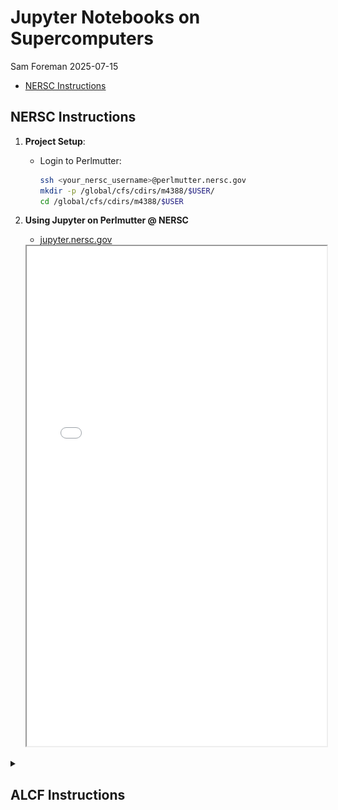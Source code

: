 # Jupyter Notebooks on Supercomputers
Sam Foreman
2025-07-15

<link rel="preconnect" href="https://fonts.googleapis.com">

- [NERSC Instructions](#nersc-instructions)

## NERSC Instructions

1.  **Project Setup**:

    - Login to Perlmutter:

      ``` bash
      ssh <your_nersc_username>@perlmutter.nersc.gov
      mkdir -p /global/cfs/cdirs/m4388/$USER/
      cd /global/cfs/cdirs/m4388/$USER
      ```

2.  **Using Jupyter on Perlmutter @ NERSC**

    - [jupyter.nersc.gov](https://jupyter.nersc.gov/)

    <iframe src="perlmutter.pdf" width="100%" height="800px">
      <p>Your browser does not support iframes.</p>
    </iframe>

<details closed>

<summary>

<h2>

ALCF Instructions
</h2>

</summary>

1.  **Logging In**: <https://jupyter.alcf.anl.gov/>

    Select “Login Polaris” and use your ALCF credentials and
    Multi-Factor Authentication.

    > [!NOTE]
    >
    > ### 📝 Note
    >
    > Some of the images below show “ThetaGPU” being used, however,
    > similar instructions apply to “Polaris” or “Sophia”.

    ![Login GIF](../img/jupyter_login_01.gif)

2.  **Server settings & start up**

    ![server options](../img/jupyter_server_options.png)

    You’ll want to set your server options to the following:

    - job profile: ThetaGPU Compute Node
    - Sophia Queue: by-gpu
    - Project List: ALCFAITP
    - Runtime: can be 5 to 60 minutes

    When you click “start” you are submitting a job to the batch queue
    and waiting for the job to begin.

3.  **Server shutdown & logout**

    ALCF’s guiding policy is:

    > “We ask that all users follow good etiquette and be excellent to
    > one another.”

    If you simply close your browser window, or logout without shutting
    down the jupyter server, your job will continue to occupy the worker
    node. Be considerate and shutdown your job when you finish.

    ![Shutdown GIF](../img/jupyter_shutdown_01.gif)

</details>
